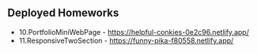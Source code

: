 ## Deployed Homeworks

* 10.PortfolioMiniWebPage - https://helpful-conkies-0e2c96.netlify.app/
* 11.ResponsiveTwoSection - https://funny-pika-f80558.netlify.app/
